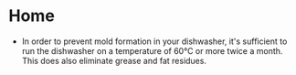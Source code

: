 # Home

 * In order to prevent mold formation in your dishwasher, it's sufficient to run the dishwasher on a temperature of 60°C or more twice a month. This does also eliminate grease and fat residues.
